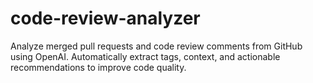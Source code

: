 # code-review-analyzer
Analyze merged pull requests and code review comments from GitHub using OpenAI. Automatically extract tags, context, and actionable recommendations to improve code quality.
